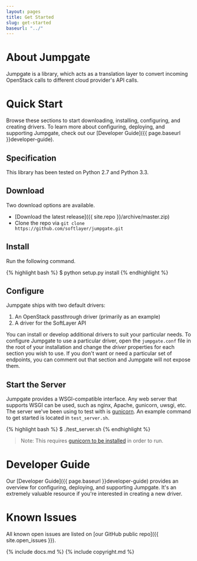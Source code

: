 ```yaml
---
layout: pages
title: Get Started
slug: get-started
baseurl: "../"
---
```


# About Jumpgate

Jumpgate is a library, which acts as a translation layer to convert incoming OpenStack calls to different cloud provider's API calls.

# Quick Start

Browse these sections to start downloading, installing, configuring, and creating drivers. To learn more about configuring, deploying, and supporting Jumpgate, check out our [Developer Guide]({{ page.baseurl }}developer-guide).

## Specification

This library has been tested on Python 2.7 and Python 3.3.

## Download

Two download options are available.

*   [Download the latest release]({{ site.repo }}/archive/master.zip)
*   Clone the repo via `git clone https://github.com/softlayer/jumpgate.git`

## Install

Run the following command.

{% highlight bash %}
$ python setup.py install
{% endhighlight %}

## Configure

Jumpgate ships with two default drivers:

1. An OpenStack passthrough driver (primarily as an example)
2. A driver for the SoftLayer API

You can install or develop additional drivers to suit your particular needs. To configure Jumpgate to use a particular driver, open the `jumpgate.conf` file in the root of your installation and change the *driver* properties for each section you wish to use. If you don't want or need a particular set of endpoints, you can comment out that section and Jumpgate will not expose them.

## Start the Server
Jumpgate provides a WSGI-compatible interface. Any web server that supports WSGI can be used, such as nginx, Apache, gunicorn, uwsgi, etc. The server we've been using to test with is [gunicorn](http://gunicorn.org). An example command to get started is located in `test_server.sh`. 

{% highlight bash %}
$ ./test_server.sh
{% endhighlight %}

> Note: This requires [gunicorn to be installed](http://gunicorn.org/#quickstart) in order to run.

# Developer Guide

Our [Developer Guide]({{ page.baseurl }}developer-guide) provides an overview for configuring, deploying, and supporting Jumpgate. It's an extremely valuable resource if you're interested in creating a new driver.

# Known Issues

All known open issues are listed on [our GitHub public repo]({{ site.open_issues }}).

{% include docs.md %}
{% include copyright.md %}